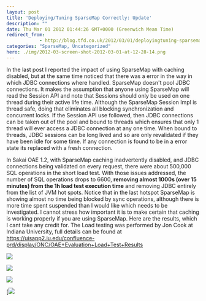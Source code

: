 ```yaml
---
layout: post
title: 'Deploying/Tuning SparseMap Correctly: Update'
description: ""
date: Thu Mar 01 2012 01:44:26 GMT+0000 (Greenwich Mean Time)
redirect_from: 
            - http://blog.tfd.co.uk/2012/03/01/deployingtuning-sparsemap-correctly-update/
categories: "SparseMap, Uncategorized"
hero: ./img/2012-03-screen-shot-2012-03-01-at-12-28-14.png
---
```

In the last post I reported the impact of using SparseMap with caching disabled, but at the same time noticed that there was a error in the way in which JDBC connections where handled. SparseMap doesn't pool JDBC connections. It makes the assumption that anyone using SparseMap will read the Session API and note that Sessions should only be used on one thread during their active life time. Although the SparseMap Session Impl is thread safe, doing that eliminates all blocking synchronization and concurrent locks. If the Session API use followed, then JDBC connections can be taken out of the pool and bound to threads which ensures that only 1 thread will ever access a JDBC connection at any one time. When bound to threads, JDBC sessions can be long lived and so are only revalidated if they have been idle for some time. If any connection is found to be in a error state its replaced with a fresh connection.

In Sakai OAE 1.2, with SparseMap caching inadvertently disabled, and JDBC connections being validated on every request, there were about 500,000 SQL operations in the short load test. With those issues addressed, the number of SQL operations drops to 6600, **removing almost 1000s (over 15 minutes) from the 1h load test execution time** and removing JDBC entirely from the list of JVM hot spots. Notice that in the last hotspot SparseMap is showing almost no time being blocked by sync operations, although there is more time spent suspended than I would like which needs to be investigated. I cannot stress how important it is to make certain that caching is working properly if you are using SparseMap. Here are the results, which I cant take any credit for. The Load testing was performed by Jon Cook at Indiana University, full details can be found at <https://uisapp2.iu.edu/confluence-prd/display/ONC/OAE+Evaluation+Load+Test+Results>

![](/img/2012/03/screen-shot-2012-03-01-at-12-28-14.png)

![](/img/2012/03/screen-shot-2012-03-01-at-12-27-44.png)

![](/img/2012/03/screen-shot-2012-03-01-at-12-28-46.png)

[![](/img/2012/03/screen-shot-2012-03-01-at-12-29-00.png)
